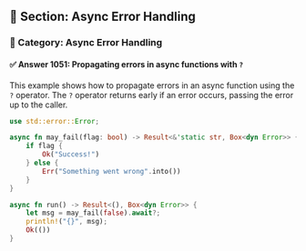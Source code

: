 ## 📘 Section: Async Error Handling
### 🔹 Category: Async Error Handling
#### ✅ Answer 1051: Propagating errors in async functions with `?`

This example shows how to propagate errors in an async function using the `?` operator. The `?` operator returns early if an error occurs, passing the error up to the caller.

```rust
use std::error::Error;

async fn may_fail(flag: bool) -> Result<&'static str, Box<dyn Error>> {
    if flag {
        Ok("Success!")
    } else {
        Err("Something went wrong".into())
    }
}

async fn run() -> Result<(), Box<dyn Error>> {
    let msg = may_fail(false).await?;
    println!("{}", msg);
    Ok(())
}
```
